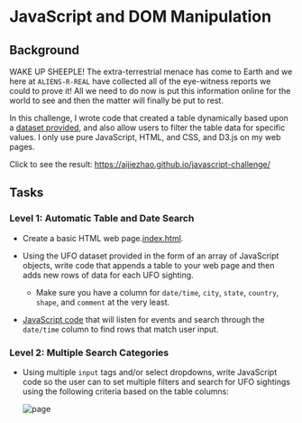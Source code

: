 # JavaScript and DOM Manipulation

## Background

WAKE UP SHEEPLE! The extra-terrestrial menace has come to Earth and we here at `ALIENS-R-REAL` have collected all of the eye-witness reports we could to prove it! All we need to do now is put this information online for the world to see and then the matter will finally be put to rest.

In this challenge, I wrote code that created a table dynamically based upon a [dataset provided](static/js/data.js), and also allow users to filter the table data for specific values. I only use pure JavaScript, HTML, and CSS, and D3.js on my web pages.

Click to see the result: https://aijiezhao.github.io/javascript-challenge/

## Tasks

### Level 1: Automatic Table and Date Search

* Create a basic HTML web page.[index.html](index.html).

* Using the UFO dataset provided in the form of an array of JavaScript objects, write code that appends a table to your web page and then adds new rows of data for each UFO sighting.

  * Make sure you have a column for `date/time`, `city`, `state`, `country`, `shape`, and `comment` at the very least.

* [JavaScript code](static/js/app.js) that will listen for events and search through the `date/time` column to find rows that match user input.

### Level 2: Multiple Search Categories

* Using multiple `input` tags and/or select dropdowns, write JavaScript code so the user can to set multiple filters and search for UFO sightings using the following criteria based on the table columns:


  ![page](static/images/page.gif)
